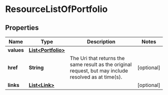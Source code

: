 
# ResourceListOfPortfolio

## Properties
Name | Type | Description | Notes
------------ | ------------- | ------------- | -------------
**values** | [**List&lt;Portfolio&gt;**](Portfolio.md) |  | 
**href** | **String** | The Uri that returns the same result as the original request,  but may include resolved as at time(s). |  [optional]
**links** | [**List&lt;Link&gt;**](Link.md) |  |  [optional]



